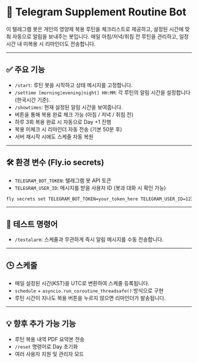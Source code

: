 # 🧠 Telegram Supplement Routine Bot

이 텔레그램 봇은 개인의 영양제 복용 루틴을 체크리스트로 제공하고, 설정된 시간에 맞춰 자동으로 알림을 보내주는 봇입니다.
매일 아침/저녁/취침 전 루틴을 관리하고, 일정 시간 내 미복용 시 리마인더도 전송합니다.

---

## ✅ 주요 기능

- `/start`: 루틴 봇을 시작하고 상태 메시지를 고정합니다.
- `/settime [morning|evening|night] HH:MM`: 각 루틴의 알림 시간을 설정합니다 (한국시간 기준).
- `/showtimes`: 현재 설정된 알림 시간을 보여줍니다.
- 버튼을 통해 복용 완료 체크 가능 (아침 / 저녁 / 취침 전)
- 하루 3회 복용 완료 시 자동으로 Day +1 진행
- 복용 미체크 시 리마인더 자동 전송 (기본 50분 후)
- 서버 재시작 시에도 스케줄 자동 복원

---

## 🛠️ 환경 변수 (Fly.io secrets)

- `TELEGRAM_BOT_TOKEN`: 텔레그램 봇 API 토큰
- `TELEGRAM_USER_ID`: 메시지를 받을 사용자 ID (봇과 대화 시 확인 가능)

```bash
fly secrets set TELEGRAM_BOT_TOKEN=your_token_here TELEGRAM_USER_ID=123456789
```

---

## 🧪 테스트 명령어

- `/testalarm`: 스케줄과 무관하게 즉시 알림 메시지를 수동 전송합니다.

---

## 🕒 스케줄

- 매일 설정된 시간(KST)을 UTC로 변환하여 스케줄 등록됩니다.
- `schedule` + `asyncio.run_coroutine_threadsafe()` 방식으로 구현
- 루틴 시간이 지나도 복용 버튼을 누르지 않으면 리마인더가 발송됩니다.

---

## 💡 향후 추가 가능 기능

- 루틴 복용 내역 PDF 요약본 전송
- `/reset` 명령어로 Day 초기화
- 여러 사용자 지원 및 관리자 모드